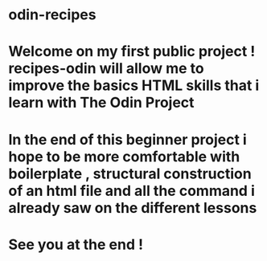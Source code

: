 # odin-recipes

# Welcome on my first public project ! recipes-odin will allow me to improve the basics HTML skills that i learn with The Odin Project

# In the end of this beginner project i hope to be more comfortable with boilerplate , structural construction of an html file and all the command i already saw on the different lessons

# See you at the end !